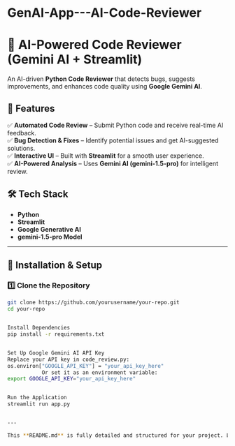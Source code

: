 # GenAI-App---AI-Code-Reviewer
# 🚀 AI-Powered Code Reviewer (Gemini AI + Streamlit)

An AI-driven **Python Code Reviewer** that detects bugs, suggests improvements, and enhances code quality using **Google Gemini AI**.  

## 🔹 Features
✅ **Automated Code Review** – Submit Python code and receive real-time AI feedback.  
✅ **Bug Detection & Fixes** – Identify potential issues and get AI-suggested solutions.  
✅ **Interactive UI** – Built with **Streamlit** for a smooth user experience.  
✅ **AI-Powered Analysis** – Uses **Gemini AI (gemini-1.5-pro)** for intelligent review.  

## 🛠 Tech Stack
- **Python**
- **Streamlit**
- **Google Generative AI**
- **gemini-1.5-pro Model**

---

## 📌 Installation & Setup

### 1️⃣ Clone the Repository
```bash
git clone https://github.com/yourusername/your-repo.git
cd your-repo


Install Dependencies
pip install -r requirements.txt


Set Up Google Gemini AI API Key
Replace your API key in code_review.py:
os.environ["GOOGLE_API_KEY"] = "your_api_key_here"
           Or set it as an environment variable:
export GOOGLE_API_KEY="your_api_key_here"


Run the Application
streamlit run app.py


---

This **README.md** is fully detailed and structured for your project. Let me know if you want any tweaks! 🚀
